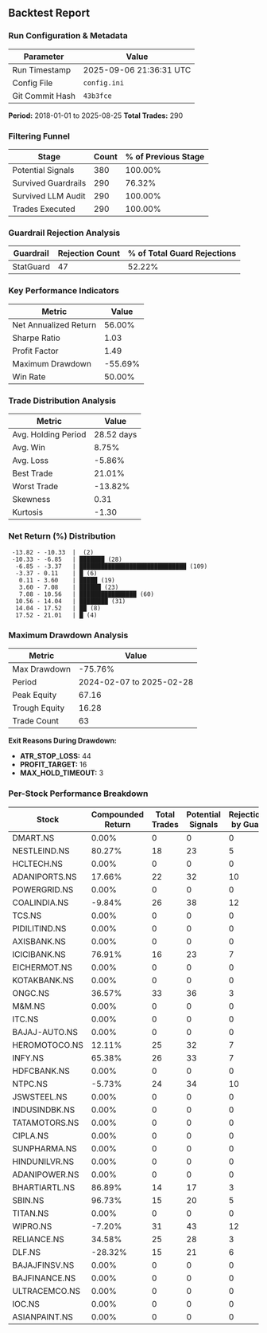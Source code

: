 
## Backtest Report

### Run Configuration & Metadata
| Parameter | Value |
| --- | --- |
| Run Timestamp | 2025-09-06 21:36:31 UTC |
| Config File | `config.ini` |
| Git Commit Hash | `43b3fce` |

**Period:** 2018-01-01 to 2025-08-25
**Total Trades:** 290


### Filtering Funnel
| Stage | Count | % of Previous Stage |
| --- | --- | --- |
| Potential Signals | 380 | 100.00% |
| Survived Guardrails | 290 | 76.32% |
| Survived LLM Audit | 290 | 100.00% |
| Trades Executed | 290 | 100.00% |


### Guardrail Rejection Analysis
| Guardrail | Rejection Count | % of Total Guard Rejections |
| --- | --- | --- |
| StatGuard | 47 | 52.22% |\n| RegimeGuard | 43 | 47.78% |


### Key Performance Indicators
| Metric | Value |
| --- | --- |
| Net Annualized Return | 56.00% |
| Sharpe Ratio | 1.03 |
| Profit Factor | 1.49 |
| Maximum Drawdown | -55.69% |
| Win Rate | 50.00% |

### Trade Distribution Analysis
| Metric | Value |
| --- | --- |
| Avg. Holding Period | 28.52 days |
| Avg. Win | 8.75% |
| Avg. Loss | -5.86% |
| Best Trade | 21.01% |
| Worst Trade | -13.82% |
| Skewness | 0.31 |
| Kurtosis | -1.30 |

### Net Return (%) Distribution
```
 -13.82 - -10.33  |  (2)
 -10.33 - -6.85   | ███████ (28)
  -6.85 - -3.37   | ██████████████████████████████ (109)
  -3.37 - 0.11    | █ (6)
   0.11 - 3.60    | █████ (19)
   3.60 - 7.08    | ██████ (23)
   7.08 - 10.56   | ████████████████ (60)
  10.56 - 14.04   | ████████ (31)
  14.04 - 17.52   | ██ (8)
  17.52 - 21.01   | █ (4)
```


### Maximum Drawdown Analysis
| Metric | Value |
| --- | --- |
| Max Drawdown | -75.76% |
| Period | 2024-02-07 to 2025-02-28 |
| Peak Equity | 67.16 |
| Trough Equity | 16.28 |
| Trade Count | 63 |

**Exit Reasons During Drawdown:**
- **ATR_STOP_LOSS:** 44
- **PROFIT_TARGET:** 16
- **MAX_HOLD_TIMEOUT:** 3

### Per-Stock Performance Breakdown

| Stock | Compounded Return | Total Trades | Potential Signals | Rejections by Guard | Rejections by LLM |
|---|---|---|---|---|---|
| DMART.NS | 0.00% | 0 | 0 | 0 | 0 |
| NESTLEIND.NS | 80.27% | 18 | 23 | 5 | 0 |
| HCLTECH.NS | 0.00% | 0 | 0 | 0 | 0 |
| ADANIPORTS.NS | 17.66% | 22 | 32 | 10 | 0 |
| POWERGRID.NS | 0.00% | 0 | 0 | 0 | 0 |
| COALINDIA.NS | -9.84% | 26 | 38 | 12 | 0 |
| TCS.NS | 0.00% | 0 | 0 | 0 | 0 |
| PIDILITIND.NS | 0.00% | 0 | 0 | 0 | 0 |
| AXISBANK.NS | 0.00% | 0 | 0 | 0 | 0 |
| ICICIBANK.NS | 76.91% | 16 | 23 | 7 | 0 |
| EICHERMOT.NS | 0.00% | 0 | 0 | 0 | 0 |
| KOTAKBANK.NS | 0.00% | 0 | 0 | 0 | 0 |
| ONGC.NS | 36.57% | 33 | 36 | 3 | 0 |
| M&M.NS | 0.00% | 0 | 0 | 0 | 0 |
| ITC.NS | 0.00% | 0 | 0 | 0 | 0 |
| BAJAJ-AUTO.NS | 0.00% | 0 | 0 | 0 | 0 |
| HEROMOTOCO.NS | 12.11% | 25 | 32 | 7 | 0 |
| INFY.NS | 65.38% | 26 | 33 | 7 | 0 |
| HDFCBANK.NS | 0.00% | 0 | 0 | 0 | 0 |
| NTPC.NS | -5.73% | 24 | 34 | 10 | 0 |
| JSWSTEEL.NS | 0.00% | 0 | 0 | 0 | 0 |
| INDUSINDBK.NS | 0.00% | 0 | 0 | 0 | 0 |
| TATAMOTORS.NS | 0.00% | 0 | 0 | 0 | 0 |
| CIPLA.NS | 0.00% | 0 | 0 | 0 | 0 |
| SUNPHARMA.NS | 0.00% | 0 | 0 | 0 | 0 |
| HINDUNILVR.NS | 0.00% | 0 | 0 | 0 | 0 |
| ADANIPOWER.NS | 0.00% | 0 | 0 | 0 | 0 |
| BHARTIARTL.NS | 86.89% | 14 | 17 | 3 | 0 |
| SBIN.NS | 96.73% | 15 | 20 | 5 | 0 |
| TITAN.NS | 0.00% | 0 | 0 | 0 | 0 |
| WIPRO.NS | -7.20% | 31 | 43 | 12 | 0 |
| RELIANCE.NS | 34.58% | 25 | 28 | 3 | 0 |
| DLF.NS | -28.32% | 15 | 21 | 6 | 0 |
| BAJAJFINSV.NS | 0.00% | 0 | 0 | 0 | 0 |
| BAJFINANCE.NS | 0.00% | 0 | 0 | 0 | 0 |
| ULTRACEMCO.NS | 0.00% | 0 | 0 | 0 | 0 |
| IOC.NS | 0.00% | 0 | 0 | 0 | 0 |
| ASIANPAINT.NS | 0.00% | 0 | 0 | 0 | 0 |